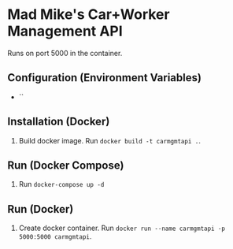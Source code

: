 # Mad Mike's Car+Worker Management API
Runs on port 5000 in the container.

## Configuration (Environment Variables)
- ``
## Installation (Docker)
1. Build docker image. Run `docker build -t carmgmtapi .`.
## Run (Docker Compose)
1. Run `docker-compose up -d`
## Run (Docker)
1. Create docker container. Run `docker run --name carmgmtapi -p 5000:5000 carmgmtapi`.
